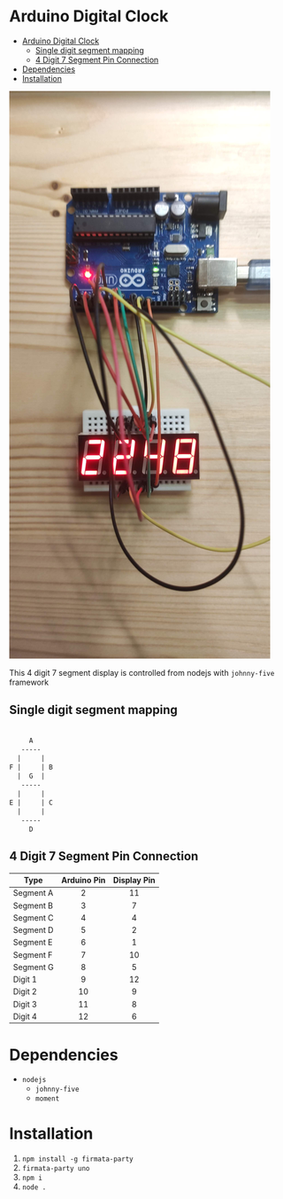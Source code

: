 

# Arduino Digital Clock

- [Arduino Digital Clock](#arduino-digital-clock)
  - [Single digit segment mapping](#single-digit-segment-mapping)
  - [4 Digit 7 Segment Pin Connection](#4-digit-7-segment-pin-connection)
- [Dependencies](#dependencies)
- [Installation](#installation)

![Demo of working digital clock showing current time 22:48][demo]

This 4 digit 7 segment display is controlled from nodejs with `johnny-five` framework

## Single digit segment mapping

```

     A      
   -----    
  |     |   
F |     | B 
  |  G  |   
   -----    
  |     |   
E |     | C 
  |     |   
   -----    
     D      

```

## 4 Digit 7 Segment Pin Connection

| Type      | Arduino Pin | Display Pin |
| --------- | :---------: | :---------: |
| Segment A |      2      |     11      |
| Segment B |      3      |      7      |
| Segment C |      4      |      4      |
| Segment D |      5      |      2      |
| Segment E |      6      |      1      |
| Segment F |      7      |     10      |
| Segment G |      8      |      5      |
| Digit 1   |      9      |     12      |
| Digit 2   |     10      |      9      |
| Digit 3   |     11      |      8      |
| Digit 4   |     12      |      6      |

# Dependencies
* `nodejs`
  * `johnny-five`
  * `moment`

# Installation

1. `npm install -g firmata-party`
2. `firmata-party uno`
3. `npm i`
4. `node .`


[demo]: images/demo.jpg "Demo of working digital clock showing current time 22:48"
